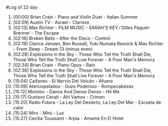 #Log of 22 day

1. [00:00] Brian Crain - Piano and Violin Duet - Italian Summer
1. [02:09] Austin TV - Asrael - Clarisse
1. [02:13] Max Richter - FILM MUSIC - SARAH'S KEY ⁄ Gilles Paquet-Brenner - The Escape
1. [02:16] Broken Bells - After the Disco - Control
1. [02:19] Clarice Jensen, Ben Russell, Yuki Numata Resnick & Max Richter - From Sleep - Dream 13 (minus even)
1. [02:28] Explosions in the Sky - Those Who Tell the Truth Shall Die, Those Who Tell the Truth Shall Live Forever - A Poor Man's Memory
1. [02:34] Brian Crain - Piano Opus - Rain
1. [02:36] Explosions in the Sky - Those Who Tell the Truth Shall Die, Those Who Tell the Truth Shall Live Forever - A Poor Man's Memory
1. [15:04] Caifanes - El Nervio Del Volcán - Afuera
1. [15:09] Aterciopelados - Gozo Poderoso - Rompecabezas
1. [15:12] Molotov - Dance And Dense Denso - Hit Me
1. [15:17] Gustavo Cerati - Ahí Vamos - Crimen
1. [15:20] Radio Futura - La Ley Del Desierto, La Ley Del Mar - Escuela de calor
1. [15:24] Miro - Miró - Luz
1. [15:27] Cecilia Toussaint - Arpia - Amame En El Hotel
